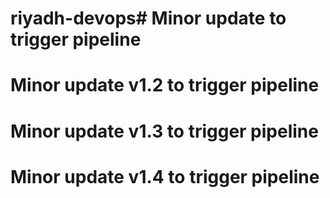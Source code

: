 # riyadh-devops# Minor update to trigger pipeline
# Minor update v1.2 to trigger pipeline
# Minor update v1.3 to trigger pipeline
# Minor update v1.4 to trigger pipeline
